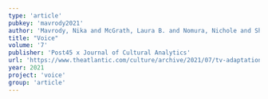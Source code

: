 ```yaml
---
type: 'article'
pubkey: 'mavrody2021'
author: 'Mavrody, Nika and McGrath, Laura B. and Nomura, Nichole and Sherman, Alexander'
title: "Voice"
volume: '7'
publisher: 'Post45 x Journal of Cultural Analytics'
url: 'https://www.theatlantic.com/culture/archive/2021/07/tv-adaptations-fiction/619442/'
year: 2021
project: 'voice'
group: 'article'
---
```

